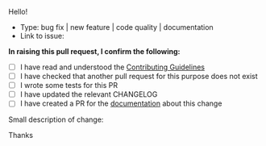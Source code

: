 Hello!

* Type: bug fix | new feature | code quality | documentation
* Link to issue:

**In raising this pull request, I confirm the following:**

- [ ] I have read and understood the [Contributing Guidelines](https://github.com/phalcon/phalcon/blob/master/CONTRIBUTING.md)
- [ ] I have checked that another pull request for this purpose does not exist
- [ ] I wrote some tests for this PR
- [ ] I have updated the relevant CHANGELOG
- [ ] I have created a PR for the [documentation](https://github.com/phalcon/docs) about this change

Small description of change:

Thanks
